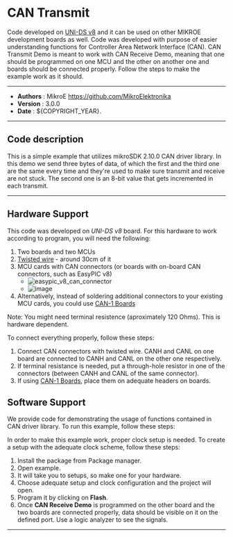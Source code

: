 # CAN Transmit

Code developed on [UNI-DS v8](https://www.mikroe.com/uni-ds-v8) and it can be used on other MIKROE development boards as well. Code was developed with purpose of easier understanding functions for Controller Area Network Interface (CAN). CAN Transmit Demo is meant to work with CAN Receive Demo, meaning that one should be programmed on one MCU and the other on another one and boards should be connected properly. Follow the steps to make the example work as it should.

---

- **Authors**     : MikroE https://github.com/MikroElektronika
- **Version**     : 3.0.0
- **Date**        : ${COPYRIGHT_YEAR}.

---

## Code description

This is a simple example that utilizes mikroSDK 2.10.0 CAN driver library.
In this demo we send three bytes of data, of which the first and the third one are
the same every time and they're used to make sure transmit and receive are not stuck.
The second one is an 8-bit value that gets incremented in each transmit.

---

## Hardware Support

This code was developed on *UNI-DS v8* board. For this hardware to work according to program, you will need the following:

1. Two boards and two MCUs
2. [Twisted wire](https://www.mikroe.com/twisted-wire-2m) - around 30cm of it
3. MCU cards with CAN connectors (or boards with on-board CAN connectors, such as EasyPIC v8)
    - ![easypic_v8_can_connector](https://download.mikroe.com/images/mikrosdk/v2/demos/democan/demo-can-pins-mcu-card.png)
    - ![image](https://download.mikroe.com/images/mikrosdk/v2/demos/democan/demo-can-pins-easypic-board.png)
4. Alternatively, instead of soldering additional connectors to your existing MCU cards, you could use [CAN-1 Boards](https://www.mikroe.com/can-1-board)

Note: You might need terminal resistence (aproximately 120 Ohms). This is hardware dependent.

To connect everything properly, follow these steps:

1. Connect CAN connectors with twisted wire. CANH and CANL on one board are connected to CANH and CANL on the other one respectively.
2. If terminal resistance is needed, put a through-hole resistor in one of the connectors (between CANH and CANL of the same connector).
3. If using [CAN-1 Boards](https://www.mikroe.com/can-1-board), place them on adequate headers on boards.

## Software Support

We provide code for demonstrating the usage of functions contained in CAN driver library. To run this example, follow these steps:

In order to make this example work, proper clock setup is needed. To create a setup with the adequate clock scheme, follow these steps:

1. Install the package from Package manager.
2. Open example.
3. It will take you to setups, so make one for your hardware.
4. Choose adequate setup and clock configuration and the project will open.
5. Program it by clicking on **Flash**.
6. Once **CAN Receive Demo** is programmed on the other board and the two boards are connected properly, data should be visible on it on the defined port. Use a logic analyzer to see the signals.

---
